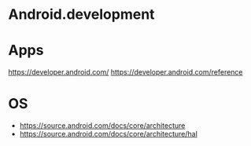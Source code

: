 # Android.development

# Apps
https://developer.android.com/ https://developer.android.com/reference

# OS
- https://source.android.com/docs/core/architecture
- https://source.android.com/docs/core/architecture/hal

